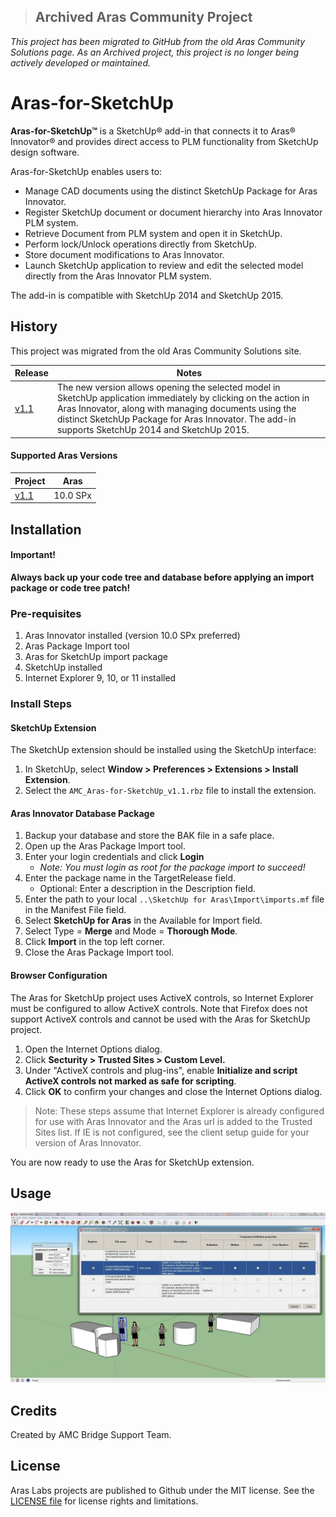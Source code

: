 >## Archived Aras Community Project
*This project has been migrated to GitHub from the old Aras Community Solutions page. As an Archived project, this project is no longer being actively developed or maintained.*

# Aras-for-SketchUp

**Aras-for-SketchUp™** is a SketchUp® add-in that connects it to Aras® Innovator® and provides direct access to PLM functionality from SketchUp design software.

Aras-for-SketchUp enables users to:

* Manage CAD documents using the distinct SketchUp Package for Aras Innovator.
* Register SketchUp document or document hierarchy into Aras Innovator PLM system.
* Retrieve Document from PLM system and open it in SketchUp.
* Perform lock/Unlock operations directly from SketchUp.
* Store document modifications to Aras Innovator.
* Launch SketchUp application to review and edit the selected model directly from the Aras Innovator PLM system.

The add-in is compatible with SketchUp 2014 and SketchUp 2015.

## History

This project was migrated from the old Aras Community Solutions site.

Release | Notes
--------|--------
[v1.1](https://github.com/ArasLabs/aras-for-sketchup/releases/tag/v1.1) | The new version allows opening the selected model in SketchUp application immediately by clicking on the action in Aras Innovator, along with managing documents using the distinct SketchUp Package for Aras Innovator. The add-in supports SketchUp 2014 and SketchUp 2015.

#### Supported Aras Versions

Project | Aras
--------|------
[v1.1](https://github.com/ArasLabs/aras-for-sketchup/releases/tag/v1.1) | 10.0 SPx

## Installation

#### Important!
**Always back up your code tree and database before applying an import package or code tree patch!**

### Pre-requisites

1. Aras Innovator installed (version 10.0 SPx preferred)
2. Aras Package Import tool
3. Aras for SketchUp import package
4. SketchUp installed
5. Internet Explorer 9, 10, or 11 installed

### Install Steps

#### SketchUp Extension

The SketchUp extension should be installed using the SketchUp interface:

1. In SketchUp, select **Window > Preferences > Extensions > Install Extension**.
2. Select the `AMC_Aras-for-SketchUp_v1.1.rbz` file to install the extension.

#### Aras Innovator Database Package

1. Backup your database and store the BAK file in a safe place.
2. Open up the Aras Package Import tool.
3. Enter your login credentials and click **Login**
    * _Note: You must login as root for the package import to succeed!_
4. Enter the package name in the TargetRelease field.
    * Optional: Enter a description in the Description field.
5. Enter the path to your local `..\SketchUp for Aras\Import\imports.mf` file in the Manifest File field.
6. Select **SketchUp for Aras** in the Available for Import field.
7. Select Type = **Merge** and Mode = **Thorough Mode**.
8. Click **Import** in the top left corner.
9. Close the Aras Package Import tool.

#### Browser Configuration

The Aras for SketchUp project uses ActiveX controls, so Internet Explorer must be configured to allow ActiveX controls. Note that Firefox does not support ActiveX controls and cannot be used with the Aras for SketchUp project.

1. Open the Internet Options dialog.
2. Click **Secturity > Trusted Sites > Custom Level.**
3. Under "ActiveX controls and plug-ins", enable **Initialize and script ActiveX controls not marked as safe for scripting**.
4. Click **OK** to confirm your changes and close the Internet Options dialog.

> Note: These steps assume that Internet Explorer is already configured for use with Aras Innovator and the Aras url is added to the Trusted Sites list. If IE is not configured, see the client setup guide for your version of Aras Innovator.

You are now ready to use the Aras for SketchUp extension.

## Usage

![Screenshot](./Screenshots/register-dialog.jpg)

<!-- Add usage steps here -->

## Credits

Created by AMC Bridge Support Team.

## License

Aras Labs projects are published to Github under the MIT license. See the [LICENSE file](./LICENSE.md) for license rights and limitations.
